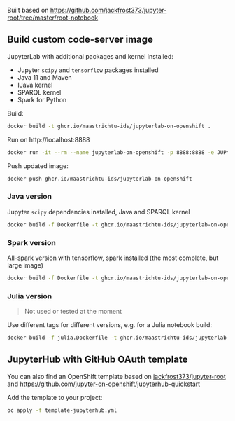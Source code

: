 Built based on https://github.com/jackfrost373/jupyter-root/tree/master/root-notebook

## Build custom code-server image

JupyterLab with additional packages and kernel installed:

* Jupyter `scipy` and `tensorflow` packages installed
* Java 11 and Maven
* IJava kernel
* SPARQL kernel
* Spark for Python

Build:

```bash
docker build -t ghcr.io/maastrichtu-ids/jupyterlab-on-openshift .
```

Run on http://localhost:8888

```bash
docker run -it --rm --name jupyterlab-on-openshift -p 8888:8888 -e JUPYTER_NOTEBOOK_PASSWORD=password ghcr.io/maastrichtu-ids/jupyterlab-on-openshift
```

Push updated image:

```bash
docker push ghcr.io/maastrichtu-ids/jupyterlab-on-openshift
```

### Java version

Jupyter `scipy` dependencies installed, Java and SPARQL kernel

```bash
docker build -f Dockerfile -t ghcr.io/maastrichtu-ids/jupyterlab-on-openshift:java .
```

### Spark version

All-spark version with tensorflow, spark installed (the most complete, but large image)

```bash
docker build -f Dockerfile -t ghcr.io/maastrichtu-ids/jupyterlab-on-openshift:spark .
```

### Julia version

> Not used or tested at the moment

Use different tags for different versions, e.g. for a Julia notebook build:

```bash
docker build -f julia.Dockerfile -t ghcr.io/maastrichtu-ids/jupyterlab-on-openshift:julia .
```

## JupyterHub with GitHub OAuth template

You can also find an OpenShift template based on [jackfrost373/jupyter-root](https://github.com/jackfrost373/jupyter-root) and https://github.com/jupyter-on-openshift/jupyterhub-quickstart

Add the template to your project:

```bash
oc apply -f template-jupyterhub.yml
```

